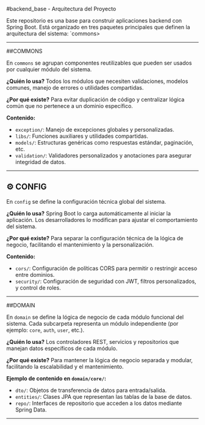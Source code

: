  #backend_base - Arquitectura del Proyecto

Este repositorio es una base para construir aplicaciones backend con Spring Boot. Está organizado en tres paquetes principales que definen la arquitectura del sistema: `commons>

---

##COMMONS

En `commons` se agrupan componentes reutilizables que pueden ser usados por cualquier módulo del sistema.

**¿Quién lo usa?**
Todos los módulos que necesiten validaciones, modelos comunes, manejo de errores o utilidades compartidas.

**¿Por qué existe?**
Para evitar duplicación de código y centralizar lógica común que no pertenece a un dominio específico.

**Contenido:**
- `exception/`: Manejo de excepciones globales y personalizadas.
- `libs/`: Funciones auxiliares y utilidades compartidas.
- `models/`: Estructuras genéricas como respuestas estándar, paginación, etc.
- `validation/`: Validadores personalizados y anotaciones para asegurar integridad de datos.

---

## ⚙️ CONFIG

En `config` se define la configuración técnica global del sistema.

**¿Quién lo usa?**
Spring Boot lo carga automáticamente al iniciar la aplicación. Los desarrolladores lo modifican para ajustar el comportamiento del sistema.

**¿Por qué existe?**
Para separar la configuración técnica de la lógica de negocio, facilitando el mantenimiento y la personalización.

**Contenido:**
- `cors/`: Configuración de políticas CORS para permitir o restringir acceso entre dominios.
- `security/`: Configuración de seguridad con JWT, filtros personalizados, y control de roles.

---

##DOMAIN

En `domain` se define la lógica de negocio de cada módulo funcional del sistema.
Cada subcarpeta representa un módulo independiente (por ejemplo: `core`, `auth`, `user`, etc.).

**¿Quién lo usa?**
Los controladores REST, servicios y repositorios que manejan datos específicos de cada módulo.

**¿Por qué existe?**
Para mantener la lógica de negocio separada y modular, facilitando la escalabilidad y el mantenimiento.

**Ejemplo de contenido en `domain/core/`:**
- `dto/`: Objetos de transferencia de datos para entrada/salida.
- `entities/`: Clases JPA que representan las tablas de la base de datos.
- `repo/`: Interfaces de repositorio que acceden a los datos mediante Spring Data.

---
